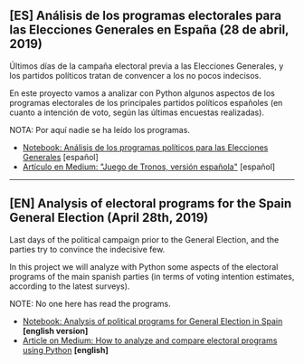 ## [ES] Análisis de los programas electorales para las Elecciones Generales en España (28 de abril, 2019)

Últimos días de la campaña electoral previa a las Elecciones Generales, y los partidos políticos tratan de convencer a los no pocos indecisos.

En este proyecto vamos a analizar con Python algunos aspectos de los programas electorales de los principales partidos políticos españoles (en cuanto a intención de voto, según las últimas encuestas realizadas).

NOTA: Por aquí nadie se ha leído los programas.

* [Notebook: Análisis de los programas políticos para las Elecciones Generales](https://nbviewer.jupyter.org/github/pyjaime/elecciones-2019-28a/blob/master/elecciones-generales-2019-28a.ipynb) [español]
* [Artículo en Medium: "Juego de Tronos, versión española"](https://medium.com/metadatos/juego-de-tronos-versi%C3%B3n-espa%C3%B1ola-fff39cf35adc) [español]

--------------------------

## [EN] Analysis of electoral programs for the Spain General Election (April 28th, 2019)

Last days of the political campaign prior to the General Election, and the parties try to convince the indecisive few.

In this project we will analyze with Python some aspects of the electoral programs of the main spanish parties (in terms of voting intention estimates, according to the latest surveys).

NOTE: No one here has read the programs.

* [Notebook: Analysis of political programs for General Election in Spain](https://nbviewer.jupyter.org/github/pyjaime/elecciones-2019-28a/blob/master/general-election-2019-28a.ipynb) **[english version]**
* [Article on Medium: How to analyze and compare electoral programs using Python](https://medium.com/yottabytes/how-to-analyze-and-compare-electoral-programs-using-python-e0b7424eae3) **[english]**